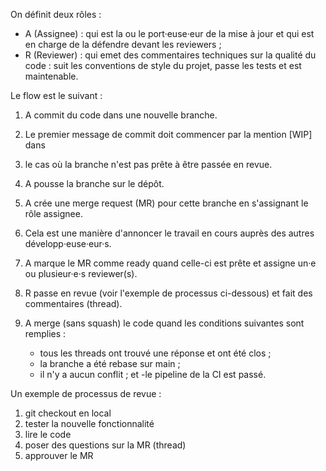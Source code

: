 On définit deux rôles :
- A (Assignee) : qui est la ou le port·euse·eur de la mise à jour et qui est en charge
de la défendre devant les reviewers ;
- R (Reviewer) :  qui emet des commentaires techniques sur
la qualité du code : suit les conventions de style du projet, passe les tests et
est maintenable. 

Le flow est le suivant :

1. A commit du code dans une nouvelle branche.
2. Le premier message de commit doit commencer par la mention [WIP] dans
3. le cas où la branche n'est pas prête à être passée en revue.
4. A pousse la branche sur le dépôt.
5. A crée une merge request (MR) pour cette branche en s'assignant le rôle assignee.
6. Cela est une manière d'annoncer le travail en cours auprès des autres développ·euse·eur·s.
7. A marque le MR comme ready quand celle-ci est prête et assigne un·e ou plusieur·e·s
reviewer(s).
8. R passe en revue (voir l'exemple de processus ci-dessous) et
fait des commentaires (thread).
9. A merge (sans squash) le code quand les conditions suivantes sont remplies :

    - tous les threads ont trouvé une réponse et ont été clos ;
    - la branche a été rebase sur main ;
    - il n'y a aucun conflit ; et
    -le pipeline de la CI est passé.



Un exemple de processus de revue :

1. git checkout en local
2. tester la nouvelle fonctionnalité
3. lire le code
4. poser des questions sur la MR (thread)
5. approuver le MR
